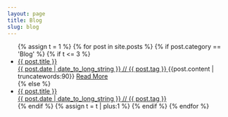 ```yaml
---
layout: page
title: Blog
slug: blog
---
```


<div class="g one-whole" markdown="1">

<ul class="block-list text--left">
    {% assign t = 1 %}
    {% for post in site.posts %} 
        {% if post.category == 'Blog' %}
            {% if t <= 3 %}
                <li>
                <a href="{{ post.url }}" class="link-complex">
				<span class="gamma">{{ post.title }}</span><br/>
				<date class="date">{{ post.date | date_to_long_string }}</date> // <span class="tags">{{ post.tag }}</span>
			     </a>
                <span>{{post.content | truncatewords:90}} <a href="{{post.url}}" class="link-complex"> Read More</a></span><br/>
                </li>
            {% else %}
                <li>
                <a href="{{ post.url }}" class="link-complex">
                <span class="gamma">{{ post.title }}</span><br/>
                <date class="date">{{ post.date | date_to_long_string }}</date> // <span class="tags">{{ post.tag }}</span>
                </a>
                </li>
            {% endif %}
        {% assign t = t | plus:1 %}
	{% endif %}
{% endfor %}
</ul>
</div>